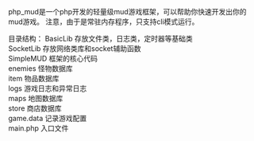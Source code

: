 php_mud是一个php开发的轻量级mud游戏框架，可以帮助你快速开发出你的mud游戏。
注意，由于是常驻内存程序，只支持cli模式运行。

目录结构：
BasicLib		存放文件类，日志类，定时器等基础类  
SocketLib   存放网络类库和socket辅助函数  
SimpleMUD	框架的核心代码  
enemies		怪物数据库  
item			物品数据库  
logs			游戏日志和异常日志  
maps			地图数据库  
store			商店数据库  
game.data	记录游戏配置  
main.php		入口文件  